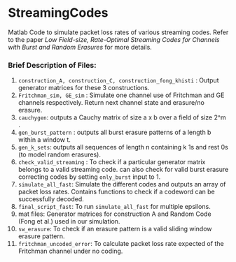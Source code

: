 # StreamingCodes
Matlab Code to simulate packet loss rates of various streaming codes. Refer to the paper *Low Field-size, Rate-Optimal Streaming Codes for Channels with Burst and Random Erasures* for more details. 

### Brief Description of Files:
1. `construction_A, construction_C, construction_fong_khisti` : Output generator matrices for these 3 constructions.
2. `Fritchman_sim, GE_sim` : Simulate one channel use of Fritchman and GE channels respectively. Return next channel state and erasure/no erasure. 
3. `cauchygen`: outputs a Cauchy matrix of size a x b over a field of size 2^m .
4. `gen_burst_pattern` : outputs all burst erasure patterns of a length b within a window t.
5. `gen_k_sets`: outputs all sequences of length n containing k 1s and rest 0s (to model random erasures).
6. `check_valid_streaming` : To check if a particular generator matrix belongs to a valid streaming code. can also check for valid burst erasure correcting codes by setting `only_burst` input to 1.
7. `simulate_all_fast`: Simulate the different codes and outputs an array of packet loss rates. Contains functions to check if a codeword can be successfully decoded. 
8. `final_script_fast`: To run `simulate_all_fast` for multiple epsilons. 
9. mat files: Generator matrices for construction A and Random Code (Fong et al.) used in our simulation. 
10. `sw_erasure`: To check if an erasure pattern is a valid sliding window erasure pattern. 
11. `fritchman_uncoded_error`: To calculate packet loss rate expected of the Fritchman channel under no coding.
